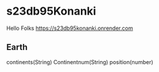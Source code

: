 # s23db95Konanki
Hello Folks https://s23db95konanki.onrender.com
## Earth
continents(String)
Continentnum(String)
position(number)

